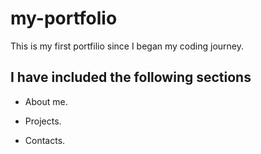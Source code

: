 # my-portfolio
This is my first portfilio since I began my coding journey.
## I have included the following sections
* About me.

* Projects.

* Contacts.
